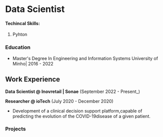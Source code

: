 # Data Scientist 

#### Techincal Skills: 
1. Pyhton

### Education 
- Master's Degree In Engineering and Information Systems
University of Minho| 2016 - 2022



## Work Experience 
**Data Scientist @ Inovretail | Sonae** (September 2022 - Present_)


**Researcher @ ioTech** (July 2020 - December 2020)
- Development of a clinical decision support platform,capable of predicting the evolution of the COVID-19disease of a given patient.


### Projects
